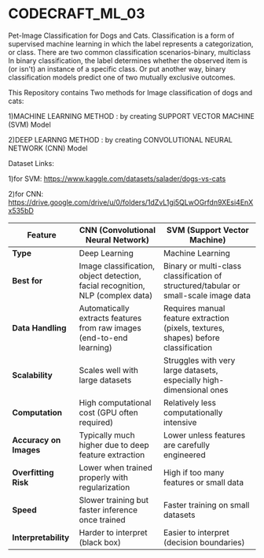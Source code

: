 # CODECRAFT_ML_03
Pet-Image Classification for Dogs and Cats.
Classification is a form of supervised machine learning in which the label represents a categorization, or class. There are two common classification scenarios-binary, multiclass
In binary classification, the label determines whether the observed item is (or isn't) an instance of a specific class. Or put another way, binary classification models predict one of two mutually exclusive outcomes.

This Repository contains Two methods for Image classification of dogs and cats:

 1)MACHINE LEARNING METHOD : by creating SUPPORT VECTOR MACHINE (SVM) Model

 2)DEEP LEARNNG METHOD : by creating CONVOLUTIONAL NEURAL NETWORK (CNN) Model
 
 Dataset Links:

1)for SVM: https://www.kaggle.com/datasets/salader/dogs-vs-cats

2)for CNN: https://drive.google.com/drive/u/0/folders/1dZvL1gi5QLwOGrfdn9XEsi4EnXx535bD
 
| Feature                | **CNN (Convolutional Neural Network)**                                         | **SVM (Support Vector Machine)**                                                     |
| ---------------------- | ------------------------------------------------------------------------------ | ------------------------------------------------------------------------------------ |
| **Type**               | Deep Learning                                                                  | Machine Learning                                                                     |
| **Best for**           | Image classification, object detection, facial recognition, NLP (complex data) | Binary or multi-class classification of structured/tabular or small-scale image data |
| **Data Handling**      | Automatically extracts features from raw images (end-to-end learning)          | Requires manual feature extraction (pixels, textures, shapes) before classification  |
| **Scalability**        | Scales well with large datasets                                                | Struggles with very large datasets, especially high-dimensional ones                 |
| **Computation**        | High computational cost (GPU often required)                                   | Relatively less computationally intensive                                            |
| **Accuracy on Images** | Typically much higher due to deep feature extraction                           | Lower unless features are carefully engineered                                       |
| **Overfitting Risk**   | Lower when trained properly with regularization                                | High if too many features or small data                                              |
| **Speed**              | Slower training but faster inference once trained                              | Faster training on small datasets                                                    |
| **Interpretability**   | Harder to interpret (black box)                                                | Easier to interpret (decision boundaries)                                            |
